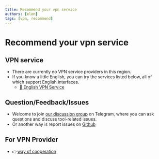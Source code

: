 ```yaml
---
title: Recommend your vpn service
authors: [elon]
tags: [vpn, recommend]
---
```

# Recommend your vpn service

## VPN service
- There are currently no VPN service providers in this region.
- If you know a little English, you can try the services listed below, all of which support English interfaces.
    - [🚀 English VPN Service](https://1.x31415926.top/en.html)

## Question/Feedback/Issues
- Welcome to join [our discussion group](https://t.me/KaringApp) on Telegram, where you can ask questions and discuss tool-related issues.
- Or another way is report issues on [Github](https://github.com/KaringX/karing/issues)


## For VPN Provider
- 👉[way of cooperation](/blog/isp/cooperation#for-vpn-providers-from-other-regions)